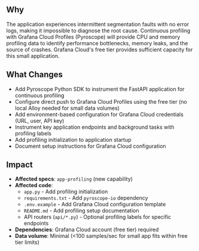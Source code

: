 ## Why

The application experiences intermittent segmentation faults with no error logs, making it impossible to diagnose the root cause. Continuous profiling with Grafana Cloud Profiles (Pyroscope) will provide CPU and memory profiling data to identify performance bottlenecks, memory leaks, and the source of crashes. Grafana Cloud's free tier provides sufficient capacity for this small application.

## What Changes

- Add Pyroscope Python SDK to instrument the FastAPI application for continuous profiling
- Configure direct push to Grafana Cloud Profiles using the free tier (no local Alloy needed for small data volumes)
- Add environment-based configuration for Grafana Cloud credentials (URL, user, API key)
- Instrument key application endpoints and background tasks with profiling labels
- Add profiling initialization to application startup
- Document setup instructions for Grafana Cloud configuration

## Impact

- **Affected specs**: `app-profiling` (new capability)
- **Affected code**: 
  - `app.py` - Add profiling initialization
  - `requirements.txt` - Add `pyroscope-io` dependency
  - `.env.example` - Add Grafana Cloud configuration template
  - `README.md` - Add profiling setup documentation
  - API routers (`api/*.py`) - Optional profiling labels for specific endpoints
- **Dependencies**: Grafana Cloud account (free tier) required
- **Data volume**: Minimal (<100 samples/sec for small app fits within free tier limits)
